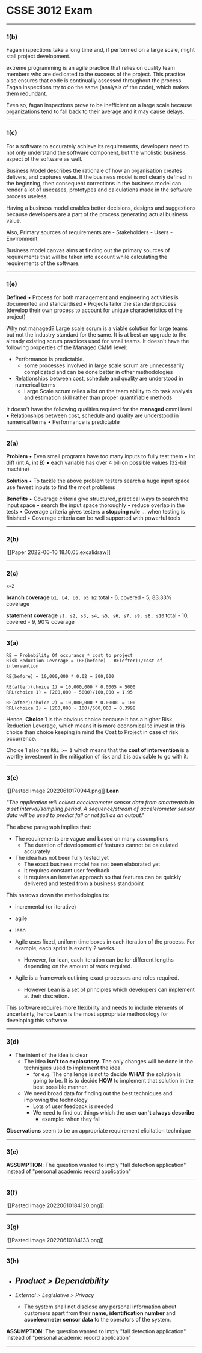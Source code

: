 # CSSE 3012 Exam
___
### 1(b)
Fagan inspections take a long time and, if performed on a large scale, might stall project development. 

extreme programming is an agile practice that relies on quality team members who are dedicated to the success of the project. This practice also ensures that code is continually assessed throughout the process. Fagan inspections try to do the same (analysis of the code), which makes them redundant.

Even so, fagan inspections prove to be inefficient on a large scale because organizations tend to fall back to their average and it may cause delays. 

___
### 1(c)

For a software to accurately achieve its requirements, developers need to not only understand the software component, but the wholistic business aspect of the software as well.

Business Model describes the rationale of how an organisation creates delivers, and captures value. If the business model is not clearly defined in the beginning, then consequent corrections in the business model can render a lot of usecases, prototypes and calculations made in the software process useless.

Having a business model enables better decisions, designs and suggestions because developers are a part of the process generating actual business value.

Also, Primary sources of requirements are
	- Stakeholders
	- Users
	- Environment

Business model canvas aims at finding out the primary sources of requirements that will be taken into account while calculating the requirements of the software.


___
### 1(e)

**Defined**
• Process for both management and engineering activities is documented and standardised
• Projects tailor the standard process (develop their own process to account for unique characteristics of the project)

Why not managed?
Large scale scrum is a viable solution for large teams but not the industry standard for the same. It is at best an upgrade to the already existing scrum practices used for small teams. It doesn't have the following properties of the Managed CMMI level:
- Performance is predictable.
	- some processes involved in large scale scrum are unnecessarily complicated and can be done better in other methodologies
- Relationships between cost, schedule and quality are understood in numerical terms
	- Large Scale scrum relies a lot on the team ability to do task analysis and estimation skill rather than proper quantifiable methods

It doesn't have the following qualities required for the **managed** cmmi level
• Relationships between cost, schedule and quality are understood in numerical terms
• Performance is predictable

___
### 2(a)

**Problem**
• Even small programs have too many inputs to fully test them 
	• int diff (int A, int B) 
	• each variable has over 4 billion possible values (32-bit machine) 

**Solution**
• To tackle the above problem testers search a huge input space use fewest inputs to find the most problems 

**Benefits**
• Coverage criteria give structured, practical ways to search the input space 
	• search the input space thoroughly 
	• reduce overlap in the tests 
	• Coverage criteria gives testers a **stopping rule** … when testing is finished 
	• Coverage criteria can be well supported with powerful tools

___
### 2(b)
![[Paper 2022-06-10 18.10.05.excalidraw]]



___
### 2(c)
`x=2`

**branch coverage**
`b1, b4, b6, b5 b2`
total - 6, covered - 5, 83.33% coverage

**statement coverage**
`s1, s2, s3, s4, s5, s6, s7, s9, s8, s10`
total - 10, covered - 9, 90% coverage


___
### 3(a)

```
RE = Probability Of occurance * cost to project
Risk Reduction Leverage = (RE(before) - RE(efter))/cost of intervention

RE(before) = 10,000,000 * 0.02 = 200,000

RE(after)(choice 1) = 10,000,000 * 0.0005 = 5000
RRL(choice 1) = (200,000 - 5000)/100,000 = 1.95

RE(after)(choice 2) = 10,000,000 * 0.00001 = 100
RRL(choice 2) = (200,000 - 100)/500,000 = 0.3998

```

Hence, **Choice 1** is the obvious choice because it has a higher Risk Reduction Leverage, which means it is more economical to invest in this choice than choice  keeping in mind the Cost to Project in case of risk occurrence.

Choice 1 also has `RRL >= 1` which means that the **cost of intervention** is a worthy investment in the mitigation of risk and it is advisable to go with it.

___
### 3(c)
![[Pasted image 20220610170944.png]]
**Lean**

*"The application will collect accelerometer sensor data from smartwatch in a set interval/sampling period. A sequence/stream of accelerometer sensor data will be used to predict fall or not fall as an output."*

The above paragraph implies that:
- The requirements are vague and based on many assumptions
	- The duration of development of features cannot be calculated accurately
- The idea has not been fully tested yet
	- The exact business model has not been elaborated yet
	- It requires constant user feedback
	- It requires an iterative approach so that features can be quickly delivered and tested from a business standpoint

This narrows down the methodologies to:
- incremental (or iterative)
- agile
- lean

- Agile uses fixed, uniform time boxes in each iteration of the process. For example, each sprint is exactly 2 weeks. 
	- However, for lean, each iteration can be for different lengths depending on the amount of work required.

- Agile is a framework outlining exact processes and roles required. 
	- However Lean is a set of principles which developers can implement at their discretion.

This software requires more flexibility and needs to include elements of uncertainty, hence **Lean** is the most appropriate methodology for developing this software

___
### 3(d)
- The intent of the idea is clear
	- The idea **isn't too exploratory**. The only changes will be done in the techniques used to implement the idea.
		- for e.g. The challenge is not to decide **WHAT** the solution is going to be. It is to decide **HOW** to implement that solution in the best possible manner.
	- We need broad data for finding out the best techniques and improving the technology
		- Lots of user feedback is needed
		- We need to find out things which the user **can't always describe**
			- example: when they fall

**Observations** seem to be an appropriate requirement elicitation technique


___
### 3(e)



**ASSUMPTION**: The question wanted to imply "fall detection application" instead of "personal academic record application"

___
### 3(f)
![[Pasted image 20220610184120.png]]

___
### 3(g)
![[Pasted image 20220610184133.png]]

___
### 3(h)

- *Product > Dependability*
	- 

- *External > Legislative > Privacy*
	- The system shall not disclose any personal information about customers apart from their **name**, **identification number** and **accelerometer sensor data** to the operators of the system.


**ASSUMPTION**: The question wanted to imply "fall detection application" instead of "personal academic record application"


___

